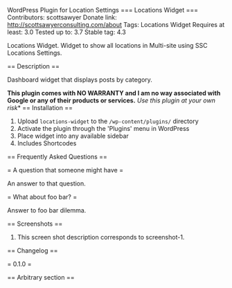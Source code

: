WordPress Plugin for Location Settings
=== Locations Widget ===
Contributors: scottsawyer 
Donate link: http://scottsawyerconsulting.com/about
Tags: Locations Widget
Requires at least: 3.0
Tested up to: 3.7
Stable tag: 4.3

Locations Widget.  Widget to show all locations in Multi-site using SSC Locations Settings.

== Description ==

Dashboard widget that displays posts by category.

**This plugin comes with NO WARRANTY and I am no way associated with Google or any of their products or services.**
*Use this plugin at your own risk**
== Installation ==


1. Upload `locations-widget` to the `/wp-content/plugins/` directory
2. Activate the plugin through the 'Plugins' menu in WordPress
3. Place widget into any available sidebar
4. Includes Shortcodes


== Frequently Asked Questions ==

= A question that someone might have =

An answer to that question.

= What about foo bar? =

Answer to foo bar dilemma.

== Screenshots ==

1. This screen shot description corresponds to screenshot-1.



== Changelog ==

= 0.1.0 =


== Arbitrary section ==
